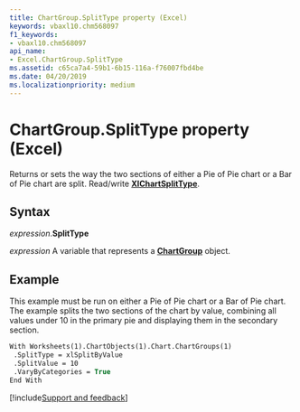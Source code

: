 ```yaml
---
title: ChartGroup.SplitType property (Excel)
keywords: vbaxl10.chm568097
f1_keywords:
- vbaxl10.chm568097
api_name:
- Excel.ChartGroup.SplitType
ms.assetid: c65ca7a4-59b1-6b15-116a-f76007fbd4be
ms.date: 04/20/2019
ms.localizationpriority: medium
---
```



# ChartGroup.SplitType property (Excel)

Returns or sets the way the two sections of either a Pie of Pie chart or a Bar of Pie chart are split. Read/write **[XlChartSplitType](Excel.XlChartSplitType.md)**.


## Syntax

_expression_.**SplitType**

_expression_ A variable that represents a **[ChartGroup](Excel.ChartGroup(object).md)** object.


## Example

This example must be run on either a Pie of Pie chart or a Bar of Pie chart. The example splits the two sections of the chart by value, combining all values under 10 in the primary pie and displaying them in the secondary section.

```vb
With Worksheets(1).ChartObjects(1).Chart.ChartGroups(1) 
 .SplitType = xlSplitByValue 
 .SplitValue = 10 
 .VaryByCategories = True 
End With
```



[!include[Support and feedback](~/includes/feedback-boilerplate.md)]